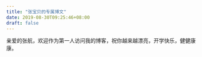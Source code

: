```yaml
---
title: "张宝贝的专属博文"
date: 2019-08-30T09:25:46+08:00
draft: false
---
```


亲爱的张航，欢迎作为第一人访问我的博客，祝你越来越漂亮，开学快乐，健健康康。